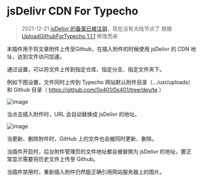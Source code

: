 # jsDelivr CDN For Typecho
>2021-12-21 [jsDelivr 的备案已被注销](https://twitter.com/jsDelivr/status/1472870623051456522)，现在没有大陆节点了
>根据 [UploadGithubForTypecho 1.1.1](https://github.com/AyagawaSeirin/UploadGithubForTypecho/) 修改而来

本插件用于将文章附件上传至Github，在插入附件的时候使用 jsDelivr 的 CDN 地址，达到文件访问加速。

通过设置，可以将文件上传到指定仓库、指定分支、指定文件夹下。

例如下图设置，文件同时上传到 Typecho 网站默认附件目录（.../usr/uploads）和 Github 目录（ https://github.com/0x401/0x401/tree/dev/te ）

![image](https://user-images.githubusercontent.com/22230112/140312521-f17c2ecd-208c-45c2-b555-988daa827678.png)

当点击插入附件时，URL 会自动替换成 jsDelivr 的地址。

![image](https://user-images.githubusercontent.com/22230112/140314837-a88eafae-92b4-432a-8861-fe38291cb318.png)

当更新、删除附件时，GitHub 上的文件也会被同时更新、删除。

当插件开启时，后台附件管理页的文件地址都会被替换为 jsDelivr 的地址，要正常显示需要将历史文件上传至 Github。

当插件禁用时，重新插入附件仍然能正确引用网站服务器上的图片。


